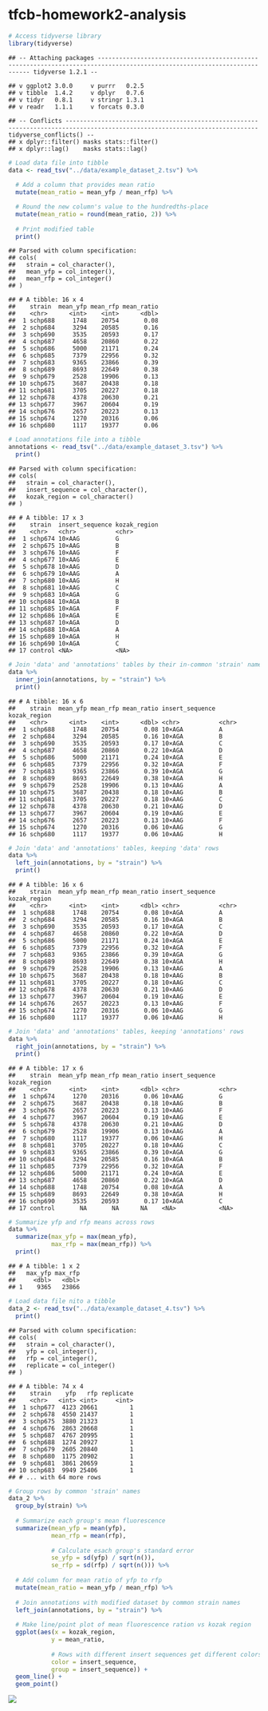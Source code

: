 tfcb-homework2-analysis
================

``` r
# Access tidyverse library
library(tidyverse)
```

    ## -- Attaching packages ------------------------------------------------------------------------------------------------------------------------- tidyverse 1.2.1 --

    ## v ggplot2 3.0.0     v purrr   0.2.5
    ## v tibble  1.4.2     v dplyr   0.7.6
    ## v tidyr   0.8.1     v stringr 1.3.1
    ## v readr   1.1.1     v forcats 0.3.0

    ## -- Conflicts ---------------------------------------------------------------------------------------------------------------------------- tidyverse_conflicts() --
    ## x dplyr::filter() masks stats::filter()
    ## x dplyr::lag()    masks stats::lag()

``` r
# Load data file into tibble
data <- read_tsv("../data/example_dataset_2.tsv") %>%
  
  # Add a column that provides mean ratio
  mutate(mean_ratio = mean_yfp / mean_rfp) %>%

  # Round the new column's value to the hundredths-place
  mutate(mean_ratio = round(mean_ratio, 2)) %>%
  
  # Print modified table
  print()
```

    ## Parsed with column specification:
    ## cols(
    ##   strain = col_character(),
    ##   mean_yfp = col_integer(),
    ##   mean_rfp = col_integer()
    ## )

    ## # A tibble: 16 x 4
    ##    strain  mean_yfp mean_rfp mean_ratio
    ##    <chr>      <int>    <int>      <dbl>
    ##  1 schp688     1748    20754       0.08
    ##  2 schp684     3294    20585       0.16
    ##  3 schp690     3535    20593       0.17
    ##  4 schp687     4658    20860       0.22
    ##  5 schp686     5000    21171       0.24
    ##  6 schp685     7379    22956       0.32
    ##  7 schp683     9365    23866       0.39
    ##  8 schp689     8693    22649       0.38
    ##  9 schp679     2528    19906       0.13
    ## 10 schp675     3687    20438       0.18
    ## 11 schp681     3705    20227       0.18
    ## 12 schp678     4378    20630       0.21
    ## 13 schp677     3967    20604       0.19
    ## 14 schp676     2657    20223       0.13
    ## 15 schp674     1270    20316       0.06
    ## 16 schp680     1117    19377       0.06

``` r
# Load annotations file into a tibble
annotations <- read_tsv("../data/example_dataset_3.tsv") %>%
  print()
```

    ## Parsed with column specification:
    ## cols(
    ##   strain = col_character(),
    ##   insert_sequence = col_character(),
    ##   kozak_region = col_character()
    ## )

    ## # A tibble: 17 x 3
    ##    strain  insert_sequence kozak_region
    ##    <chr>   <chr>           <chr>       
    ##  1 schp674 10×AAG          G           
    ##  2 schp675 10×AAG          B           
    ##  3 schp676 10×AAG          F           
    ##  4 schp677 10×AAG          E           
    ##  5 schp678 10×AAG          D           
    ##  6 schp679 10×AAG          A           
    ##  7 schp680 10×AAG          H           
    ##  8 schp681 10×AAG          C           
    ##  9 schp683 10×AGA          G           
    ## 10 schp684 10×AGA          B           
    ## 11 schp685 10×AGA          F           
    ## 12 schp686 10×AGA          E           
    ## 13 schp687 10×AGA          D           
    ## 14 schp688 10×AGA          A           
    ## 15 schp689 10×AGA          H           
    ## 16 schp690 10×AGA          C           
    ## 17 control <NA>            <NA>

``` r
# Join 'data' and 'annotations' tables by their in-common 'strain' name
data %>%
  inner_join(annotations, by = "strain") %>%
  print()
```

    ## # A tibble: 16 x 6
    ##    strain  mean_yfp mean_rfp mean_ratio insert_sequence kozak_region
    ##    <chr>      <int>    <int>      <dbl> <chr>           <chr>       
    ##  1 schp688     1748    20754       0.08 10×AGA          A           
    ##  2 schp684     3294    20585       0.16 10×AGA          B           
    ##  3 schp690     3535    20593       0.17 10×AGA          C           
    ##  4 schp687     4658    20860       0.22 10×AGA          D           
    ##  5 schp686     5000    21171       0.24 10×AGA          E           
    ##  6 schp685     7379    22956       0.32 10×AGA          F           
    ##  7 schp683     9365    23866       0.39 10×AGA          G           
    ##  8 schp689     8693    22649       0.38 10×AGA          H           
    ##  9 schp679     2528    19906       0.13 10×AAG          A           
    ## 10 schp675     3687    20438       0.18 10×AAG          B           
    ## 11 schp681     3705    20227       0.18 10×AAG          C           
    ## 12 schp678     4378    20630       0.21 10×AAG          D           
    ## 13 schp677     3967    20604       0.19 10×AAG          E           
    ## 14 schp676     2657    20223       0.13 10×AAG          F           
    ## 15 schp674     1270    20316       0.06 10×AAG          G           
    ## 16 schp680     1117    19377       0.06 10×AAG          H

``` r
# Join 'data' and 'annotations' tables, keeping 'data' rows
data %>%
  left_join(annotations, by = "strain") %>%
  print()
```

    ## # A tibble: 16 x 6
    ##    strain  mean_yfp mean_rfp mean_ratio insert_sequence kozak_region
    ##    <chr>      <int>    <int>      <dbl> <chr>           <chr>       
    ##  1 schp688     1748    20754       0.08 10×AGA          A           
    ##  2 schp684     3294    20585       0.16 10×AGA          B           
    ##  3 schp690     3535    20593       0.17 10×AGA          C           
    ##  4 schp687     4658    20860       0.22 10×AGA          D           
    ##  5 schp686     5000    21171       0.24 10×AGA          E           
    ##  6 schp685     7379    22956       0.32 10×AGA          F           
    ##  7 schp683     9365    23866       0.39 10×AGA          G           
    ##  8 schp689     8693    22649       0.38 10×AGA          H           
    ##  9 schp679     2528    19906       0.13 10×AAG          A           
    ## 10 schp675     3687    20438       0.18 10×AAG          B           
    ## 11 schp681     3705    20227       0.18 10×AAG          C           
    ## 12 schp678     4378    20630       0.21 10×AAG          D           
    ## 13 schp677     3967    20604       0.19 10×AAG          E           
    ## 14 schp676     2657    20223       0.13 10×AAG          F           
    ## 15 schp674     1270    20316       0.06 10×AAG          G           
    ## 16 schp680     1117    19377       0.06 10×AAG          H

``` r
# Join 'data' and 'annotations' tables, keeping 'annotations' rows
data %>%
  right_join(annotations, by = "strain") %>%
  print()
```

    ## # A tibble: 17 x 6
    ##    strain  mean_yfp mean_rfp mean_ratio insert_sequence kozak_region
    ##    <chr>      <int>    <int>      <dbl> <chr>           <chr>       
    ##  1 schp674     1270    20316       0.06 10×AAG          G           
    ##  2 schp675     3687    20438       0.18 10×AAG          B           
    ##  3 schp676     2657    20223       0.13 10×AAG          F           
    ##  4 schp677     3967    20604       0.19 10×AAG          E           
    ##  5 schp678     4378    20630       0.21 10×AAG          D           
    ##  6 schp679     2528    19906       0.13 10×AAG          A           
    ##  7 schp680     1117    19377       0.06 10×AAG          H           
    ##  8 schp681     3705    20227       0.18 10×AAG          C           
    ##  9 schp683     9365    23866       0.39 10×AGA          G           
    ## 10 schp684     3294    20585       0.16 10×AGA          B           
    ## 11 schp685     7379    22956       0.32 10×AGA          F           
    ## 12 schp686     5000    21171       0.24 10×AGA          E           
    ## 13 schp687     4658    20860       0.22 10×AGA          D           
    ## 14 schp688     1748    20754       0.08 10×AGA          A           
    ## 15 schp689     8693    22649       0.38 10×AGA          H           
    ## 16 schp690     3535    20593       0.17 10×AGA          C           
    ## 17 control       NA       NA      NA    <NA>            <NA>

``` r
# Summarize yfp and rfp means across rows
data %>% 
  summarize(max_yfp = max(mean_yfp),
            max_rfp = max(mean_rfp)) %>%
  print()
```

    ## # A tibble: 1 x 2
    ##   max_yfp max_rfp
    ##     <dbl>   <dbl>
    ## 1    9365   23866

``` r
# Load data file nito a tibble
data_2 <- read_tsv("../data/example_dataset_4.tsv") %>%
  print()
```

    ## Parsed with column specification:
    ## cols(
    ##   strain = col_character(),
    ##   yfp = col_integer(),
    ##   rfp = col_integer(),
    ##   replicate = col_integer()
    ## )

    ## # A tibble: 74 x 4
    ##    strain    yfp   rfp replicate
    ##    <chr>   <int> <int>     <int>
    ##  1 schp677  4123 20661         1
    ##  2 schp678  4550 21437         1
    ##  3 schp675  3880 21323         1
    ##  4 schp676  2863 20668         1
    ##  5 schp687  4767 20995         1
    ##  6 schp688  1274 20927         1
    ##  7 schp679  2605 20840         1
    ##  8 schp680  1175 20902         1
    ##  9 schp681  3861 20659         1
    ## 10 schp683  9949 25406         1
    ## # ... with 64 more rows

``` r
# Group rows by common 'strain' names
data_2 %>%
  group_by(strain) %>%
  
  # Summarize each group's mean fluorescence
  summarize(mean_yfp = mean(yfp),
            mean_rfp = mean(rfp),
            
            # Calculate esach group's standard error
            se_yfp = sd(yfp) / sqrt(n()),
            se_rfp = sd(rfp) / sqrt(n())) %>%
  
  # Add column for mean ratio of yfp to rfp
  mutate(mean_ratio = mean_yfp / mean_rfp) %>%
           
  # Join annotations with modified dataset by common strain names
  left_join(annotations, by = "strain") %>%
  
  # Make line/point plot of mean fluorescence ration vs kozak region
  ggplot(aes(x = kozak_region, 
            y = mean_ratio,
            
            # Rows with different insert sequences get different colors
            color = insert_sequence,
            group = insert_sequence)) +
  geom_line() +
  geom_point()
```

![](tfcb-homework2-analysis_files/figure-markdown_github/unnamed-chunk-9-1.png)
